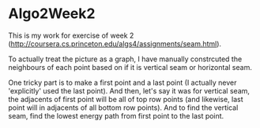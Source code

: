 # Algo2Week2

This is my work for exercise of week 2 (http://coursera.cs.princeton.edu/algs4/assignments/seam.html).

To actually treat the picture as a graph, I have manually constrcuted the neighbours of each point based on if it
is vertical seam or horizontal seam.

One tricky part is to make a first point and a last point (I actually never 'explicitly' used the last point). And then,
let's say it was for vertical seam, the adjacents of first point will be all of top row points (and likewise, last point 
will in adjacents of all bottom row points). And to find the vertical seam, find the lowest energy path from first point
to the last point.
